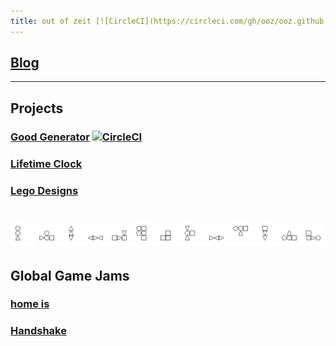 ```yaml
---
title: out of zeit [![CircleCI](https://circleci.com/gh/ooz/ooz.github.io.svg?style=shield)](https://circleci.com/gh/ooz/ooz.github.io)
---
```


## [Blog](https://ooz.github.io/blog/)

---

## Projects

### [Good Generator](https://ooz.github.io/ggpy/) [![CircleCI](https://circleci.com/gh/ooz/ggpy.svg?style=shield)](https://circleci.com/gh/ooz/ggpy)
### [Lifetime Clock](https://ooz.github.io/lifetime-clock/?headline=Olli%27s%20Zeit&workingHoursPerWeek=35&regularHoursPerWeek=77&hourlyNet=16.10&angus)
### [Lego Designs](https://github.com/ooz/lego/)

# [![Bauhaus Creatures](https://raw.githubusercontent.com/ooz/art/master/bauhaus_creatures/examples/13x1x1552518380.png)](https://github.com/ooz/art/tree/master/bauhaus_creatures)


## Global Game Jams

### [home is](https://ooz.github.io/home-is/)
### [Handshake](https://ooz.github.io/handshake/)
